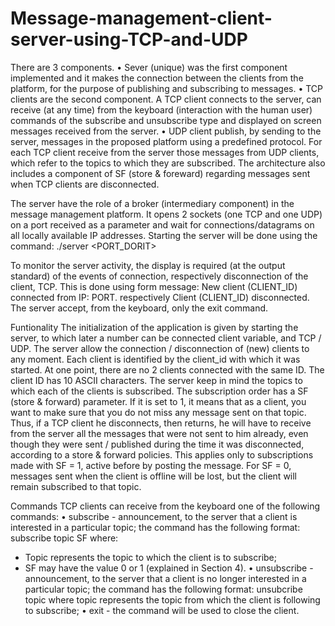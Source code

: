 # Message-management-client-server-using-TCP-and-UDP

  There are 3 components.
• Sever (unique) was the first component implemented and it makes the connection between the clients
from the platform, for the purpose of publishing and subscribing to messages.
• TCP clients are the second component. A TCP client connects to the server, can receive (at any time)
from the keyboard (interaction with the human user) commands of the subscribe and unsubscribe type and 
displayed on screen messages received from the server.
• UDP client publish, by sending to the server, messages in the proposed platform using a predefined 
protocol. For each TCP client receive from the server those messages from UDP clients, which refer 
to the topics to which they are subscribed. The architecture also includes a component of SF
(store & foreward) regarding messages sent when TCP clients are disconnected.

  The server have the role of a broker (intermediary component) in the message management platform. It
opens 2 sockets (one TCP and one UDP) on a port received as a parameter and wait for connections/datagrams 
on all locally available IP addresses. Starting the server will be done using the command:
./server <PORT_DORIT>

  To monitor the server activity, the display is required (at the output standard) of the events of connection,
respectively disconnection of the client, TCP. This is done using form message:
New client (CLIENT_ID) connected from IP: PORT.
respectively
Client (CLIENT_ID) disconnected.
  The server accept, from the keyboard, only the exit command.

Funtionality
  The initialization of the application is given by starting the server, to which later a number can 
be connected client variable, and TCP / UDP. The server allow the connection / disconnection of (new)
clients to any moment.
  Each client is identified by the client_id with which it was started. At one point, there are no 2 clients 
connected with the same ID.
  The client ID has 10 ASCII characters.
  The server keep in mind the topics to which each of the clients is subscribed.
  The subscription order has a SF (store & forward) parameter. If it is set to 1, it means
that as a client, you want to make sure that you do not miss any message sent on that topic. Thus, if a TCP client
he disconnects, then returns, he will have to receive from the server all the messages that were not sent to him
already, even though they were sent / published during the time it was disconnected, according to a
store & forward policies. This applies only to subscriptions made with SF = 1, active before
by posting the message. For SF = 0, messages sent when the client is offline will be lost, but the client
will remain subscribed to that topic.

Commands
TCP clients can receive from the keyboard one of the following commands:
• subscribe - announcement, to the server that a client is interested in a particular topic; the command has the following
format: subscribe topic SF where:
- Topic represents the topic to which the client is to subscribe;
- SF may have the value 0 or 1 (explained in Section 4).
• unsubscribe - announcement, to the server that a client is no longer interested in a particular topic; the command has
the following format: unsubcribe topic where topic represents the topic from which the client is following
to subscribe;
• exit - the command will be used to close the client.
